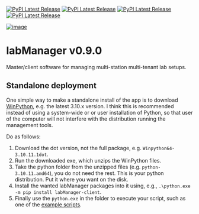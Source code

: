 [![PyPI Latest Release](https://img.shields.io/pypi/v/labManager-admin-server.svg?label=pypi%20labManager-admin-server)](https://pypi.org/project/labManager-admin-server/)
[![PyPI Latest Release](https://img.shields.io/pypi/v/labManager-client.svg?label=pypi%20labManager-client)](https://pypi.org/project/labManager-client/)
[![PyPI Latest Release](https://img.shields.io/pypi/v/labManager-common.svg?label=pypi%20labManager-common)](https://pypi.org/project/labManager-common/)
[![PyPI Latest Release](https://img.shields.io/pypi/v/labManager-master.svg?label=pypi%20labManager-master)](https://pypi.org/project/labManager-master/)

[![image](https://img.shields.io/pypi/pyversions/labManager-master.svg)](https://pypi.org/project/labManager-master/)

# labManager v0.9.0
Master/client software for managing multi-station multi-tenant lab setups.

## Standalone deployment
One simple way to make a standalone install of the app is to download [WinPython](https://winpython.github.io/), e.g. the latest 3.10.x version.
I think this is recommended instead of using a system-wide or or user installation of Python, so that user of the computer will not interfere with the distribution
running the management tools.

Do as follows:
1. Download the dot version, not the full package, e.g. `Winpython64-3.10.11.1dot`.
2. Run the downloaded exe, which unzips the WinPython files.
3. Take the python folder from the unzipped files (e.g. `python-3.10.11.amd64`), you do not need the rest. This is your python distribution. Put it where you want on the disk.
4. Install the wanted labManager packages into it using, e.g., `.\python.exe -m pip install labManager-client`.
5. Finally use the `python.exe` in the folder to execute your script, such as one of the [example scripts](example_scripts).